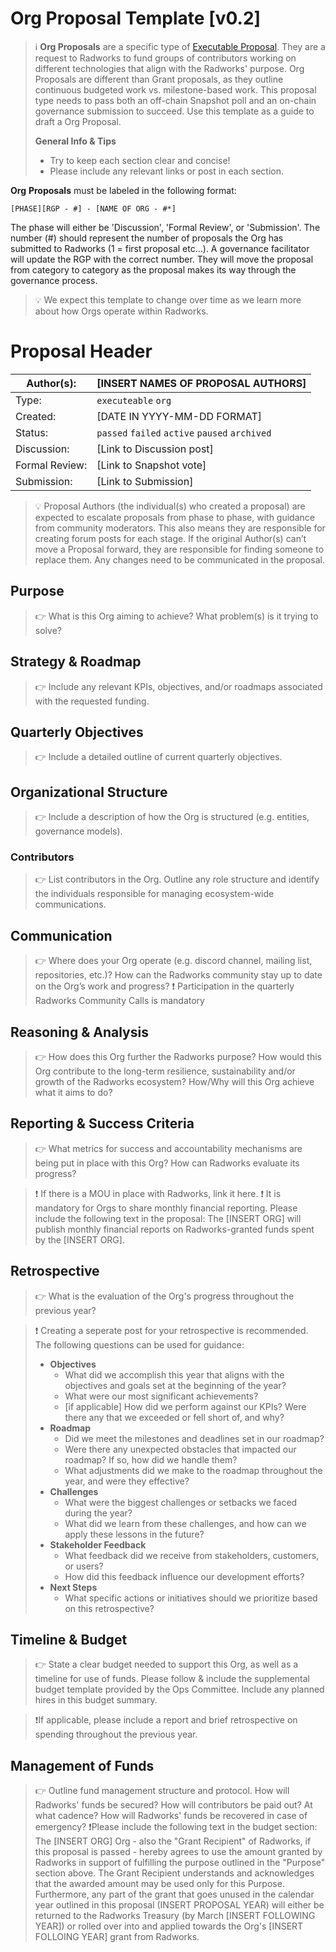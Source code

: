 # Org Proposal Template [v0.2]

> ℹ️ **Org Proposals** are a specific type of [Executable Proposal](/executable.md). They are a request to Radworks to fund groups of contributors working on different technologies that align with the Radworks' purpose. Org Proposals are different than Grant proposals, as they outline continuous budgeted work vs. milestone-based work. This proposal type needs to pass both an off-chain Snapshot poll and an on-chain governance submission to succeed. Use this template as a guide to draft a Org Proposal.
> 
> **General Info & Tips**
> - Try to keep each section clear and concise!
> - Please include any relevant links or post in each section.

**Org** **Proposals** must be labeled in the following format:

`[PHASE][RGP - #] - [NAME OF ORG - #*]`

The phase will either be 'Discussion', 'Formal Review', or 'Submission'. The number (#) should represent the number of proposals the Org has submitted to Radworks (1 = first proposal etc…). A governance facilitator will update the RGP with the correct number. They will move the proposal from category to category as the proposal makes its way through the governance process.


>💡 We expect this template to change over time as we learn more about how Orgs operate within Radworks.

# Proposal Header

| Author(s): | [INSERT NAMES OF PROPOSAL AUTHORS] |
| --- | --- |
| Type: | `executeable` `org` |
| Created: | [DATE IN YYYY-MM-DD FORMAT] |
| Status: | `passed` `failed` `active` `paused` `archived` |
| Discussion: | [Link to Discussion post] |
| Formal Review: | [Link to Snapshot vote] |
| Submission: | [Link to Submission]  |


> 💡 Proposal Authors (the individual(s) who created a proposal) are expected to escalate proposals from phase to phase, with guidance from community moderators. This also means they are responsible for creating forum posts for each stage. If the original Author(s) can’t move a Proposal forward, they are responsible for finding someone to replace them. Any changes need to be communicated in the proposal.

## **Purpose**
> 👉 What is this Org aiming to achieve? What problem(s) is it trying to solve?

## Strategy & Roadmap
> 👉 Include any relevant KPIs, objectives, and/or roadmaps associated with the requested funding.

## Quarterly Objectives
> 👉 Include a detailed outline of current quarterly objectives.

## Organizational Structure
> 👉 Include a description of how the Org is structured (e.g. entities, governance models).

### Contributors

> 👉 List contributors in the Org. Outline any role structure and identify the individuals responsible for managing ecosystem-wide communications.

## Communication

> 👉 Where does your Org operate (e.g. discord channel, mailing list, repositories, etc.)? How can the Radworks community stay up to date on the Org’s work and progress?
> ❗️ Participation in the quarterly Radworks Community Calls is mandatory

## ****Reasoning & Analysis****

>👉 How does this Org further the Radworks purpose? How would this Org contribute to the long-term resilience, sustainability and/or growth of the Radworks ecosystem? How/Why will this Org achieve what it aims to do? 

## **Reporting & Success Criteria**
>👉 What metrics for success and accountability mechanisms are being put in place with this Org? How can Radworks evaluate its progress? 

> ❗️ If there is a MOU in place with Radworks, link it here.
> ❗️ It is mandatory for Orgs to share monthly financial reporting. Please include the following text in the proposal: The [INSERT ORG] will publish monthly financial reports on Radworks-granted funds spent by the [INSERT ORG].

## Retrospective
>👉 What is the evaluation of the Org's progress throughout the previous year?

> ❗️ Creating a seperate post for your retrospective is recommended. The following questions can be used for guidance:
> * **Objectives**
>   * What did we accomplish this year that aligns with the objectives and goals set at the beginning of the year?
>   * What were our most significant achievements?
>   * [if applicable] How did we perform against our KPIs? Were there any that we exceeded or fell short of, and why?
> * **Roadmap** 
>   * Did we meet the milestones and deadlines set in our roadmap? 
>   * Were there any unexpected obstacles that impacted our roadmap? If so, how did we handle them?
>   * What adjustments did we make to the roadmap throughout the year, and were they effective?
> * **Challenges**
>   * What were the biggest challenges or setbacks we faced during the year?
>   * What did we learn from these challenges, and how can we apply these lessons in the future?
> * **Stakeholder Feedback**
>   * What feedback did we receive from stakeholders, customers, or users?
>   * How did this feedback influence our development efforts?
> * **Next Steps**
>   *  What specific actions or initiatives should we prioritize based on this retrospective?


## Timeline & Budget
>👉 State a clear budget needed to support this Org, as well as a timeline for use of funds. Please follow & include the supplemental budget template provided by the Ops Committee. Include any planned hires in this budget summary.

>❗️If applicable, please include a report and brief retrospective on spending throughout the previous year.

## Management of Funds
>👉 Outline fund management structure and protocol. How will Radworks' funds be secured? How will contributors be paid out? At what cadence? How will Radworks' funds be recovered in case of emergency?
>❗️Please include the following text in the budget section: The [INSERT ORG] Org - also the "Grant Recipient" of Radworks, if this proposal is passed - hereby agrees to use the amount granted by Radworks in support of fulfilling the purpose outlined in the "Purpose" section above. The Grant Recipient understands and acknowledges that the awarded amount may be used only for this Purpose. Furthermore, any part of the grant that goes unused in the calendar year outlined in this proposal (INSERT PROPOSAL YEAR) will either be returned to the Radworks Treasury (by March [INSERT FOLLOWING YEAR]) or rolled over into and applied towards the Org's [INSERT FOLLOING YEAR] grant from Radworks.
